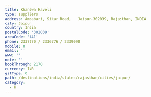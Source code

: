 ```yaml
---
title: Khandwa Haveli
type: suppliers
address: Ambabari, Sikar Road,   Jaipur-302039, Rajasthan, INDIA
city: Jaipur
country: India
postalCode: '302039'
areaCode: '141'
phone: 2337070 / 2336776 / 2339090
mobile: 0
email: ''
www: ''
note: ''
bookThrough: 2170
currency: INR
gstType: 0
path: /destinations/india/states/rajasthan/cities/jaipur/
category:
  - H
---
```


